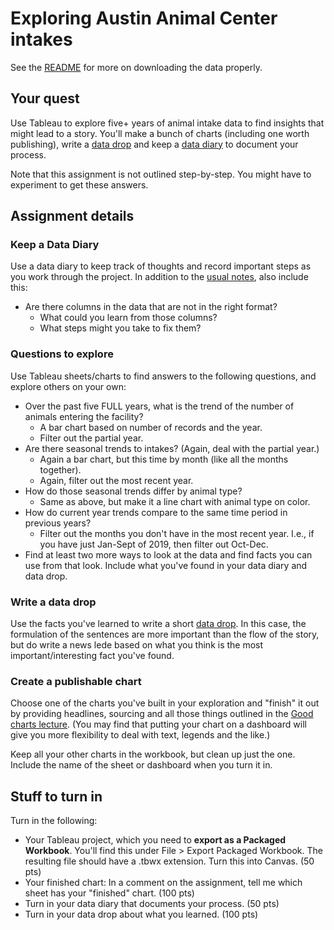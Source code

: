 # Exploring Austin Animal Center intakes

See the [README](README.md) for more on downloading the data properly.

## Your quest

Use Tableau to explore five+ years of animal intake data to find insights that might lead to a story. You'll make a bunch of charts (including one worth publishing), write a [data drop](https://docs.google.com/document/d/1gd5RR5YK43N3uE0o1vBoJfnkSo5S0JJFUCJmFsa75FM/edit#heading=h.k2b1zvdn1534) and keep a [data diary](https://docs.google.com/document/d/1gd5RR5YK43N3uE0o1vBoJfnkSo5S0JJFUCJmFsa75FM/edit#heading=h.5i6qymvlqkwj) to document your process.

Note that this assignment is not outlined step-by-step. You might have to experiment to get these answers.

## Assignment details

### Keep a Data Diary

Use a data diary to keep track of thoughts and record important steps as you work through the project. In addition to the [usual notes](https://docs.google.com/document/d/1gd5RR5YK43N3uE0o1vBoJfnkSo5S0JJFUCJmFsa75FM/edit#heading=h.5i6qymvlqkwj), also include this:

- Are there columns in the data that are not in the right format?
  - What could you learn from those columns?
  - What steps might you take to fix them?

### Questions to explore

Use Tableau sheets/charts to find answers to the following questions, and explore others on your own:

- Over the past five FULL years, what is the trend of the number of animals entering the facility?
  - A bar chart based on number of records and the year.
  - Filter out the partial year.
- Are there seasonal trends to intakes? (Again, deal with the partial year.)
  - Again a bar chart, but this time by month (like all the months together).
  - Again, filter out the most recent year.
- How do those seasonal trends differ by animal type?
  - Same as above, but make it a line chart with animal type on color.
- How do current year trends compare to the same time period in previous years?
  - Filter out the months you don't have in the most recent year. I.e., if you have just Jan-Sept of 2019, then filter out Oct-Dec.
- Find at least two more ways to look at the data and find facts you can use from that look. Include what you've found in your data diary and data drop.

### Write a data drop

Use the facts you've learned to write a short [data drop](https://docs.google.com/document/d/1gd5RR5YK43N3uE0o1vBoJfnkSo5S0JJFUCJmFsa75FM/edit#heading=h.k2b1zvdn1534). In this case, the formulation of the sentences are more important than the flow of the story, but do write a news lede based on what you think is the most important/interesting fact you've found.

### Create a publishable chart

Choose one of the charts you've built in your exploration and "finish" it out by providing headlines, sourcing and all those things outlined in the [Good charts lecture](https://drive.google.com/open?id=1EMEIdUqeK94swrm0VvwPPBqzk5zSZqJmKnkckS2KFiw). (You may find that putting your chart on a dashboard will give you more flexibility to deal with text, legends and the like.)

Keep all your other charts in the workbook, but clean up just the one. Include the name of the sheet or dashboard when you turn it in.

## Stuff to turn in

Turn in the following:

- Your Tableau project, which you need to **export as a Packaged Workbook**. You'll find this under File > Export Packaged Workbook. The resulting file should have a .tbwx extension. Turn this into Canvas. (50 pts)
- Your finished chart: In a comment on the assignment, tell me which sheet has your "finished" chart. (100 pts)
- Turn in your data diary that documents your process. (50 pts)
- Turn in your data drop about what you learned. (100 pts)
